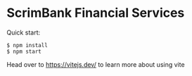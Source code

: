 # ScrimBank Financial Services


Quick start:

```
$ npm install
$ npm start
````

Head over to https://vitejs.dev/ to learn more about using vite
